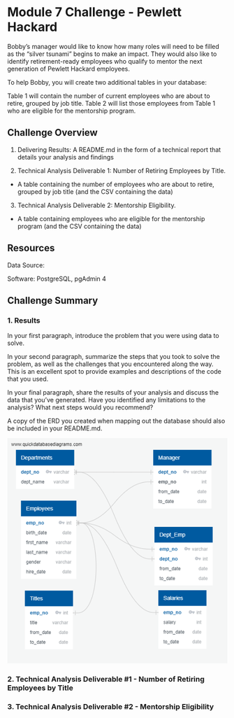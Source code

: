 # Module 7 Challenge - Pewlett Hackard

Bobby’s manager would like to know how many roles will need to be filled as the “silver tsunami” begins to make an impact. They would also like to identify retirement-ready employees who qualify to mentor the next generation of Pewlett Hackard employees.

To help Bobby, you will create two additional tables in your database:

Table 1 will contain the number of current employees who are about to retire, grouped by job title.
Table 2 will list those employees from Table 1 who are eligible for the mentorship program.

## Challenge Overview

1.  Delivering Results: A README.md in the form of a technical report that details your analysis and findings

2.  Technical Analysis Deliverable 1: Number of Retiring Employees by Title. 
- A table containing the number of employees who are about to retire, grouped by job title (and the CSV containing the data)

3.  Technical Analysis Deliverable 2: Mentorship Eligibility. 
- A table containing employees who are eligible for the mentorship program (and the CSV containing the data)

## Resources

Data Source:

Software: PostgreSQL, pgAdmin 4

## Challenge Summary

### 1. Results

In your first paragraph, introduce the problem that you were using data to solve.

In your second paragraph, summarize the steps that you took to solve the problem, as well as the challenges that you encountered along the way. This is an excellent spot to provide examples and descriptions of the code that you used.

In your final paragraph, share the results of your analysis and discuss the data that you’ve generated. Have you identified any limitations to the analysis? What next steps would you recommend?

A copy of the ERD you created when mapping out the database should also be included in your README.md.

![](images/EmployeeDB.png)

### 2. Technical Analysis Deliverable #1 - Number of Retiring Employees by Title

### 3. Technical Analysis Deliverable #2 - Mentorship Eligibility
